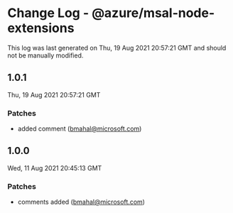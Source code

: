 # Change Log - @azure/msal-node-extensions

This log was last generated on Thu, 19 Aug 2021 20:57:21 GMT and should not be manually modified.

<!-- Start content -->

## 1.0.1

Thu, 19 Aug 2021 20:57:21 GMT

### Patches

- added  comment (bmahal@microsoft.com)

## 1.0.0

Wed, 11 Aug 2021 20:45:13 GMT

### Patches

- comments added (bmahal@microsoft.com)
